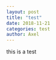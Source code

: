 ```yaml
--- 
layout: post 
title: "test" 
date: 2018-11-21 
categories: test
author: Axel 
---
```

this is a test